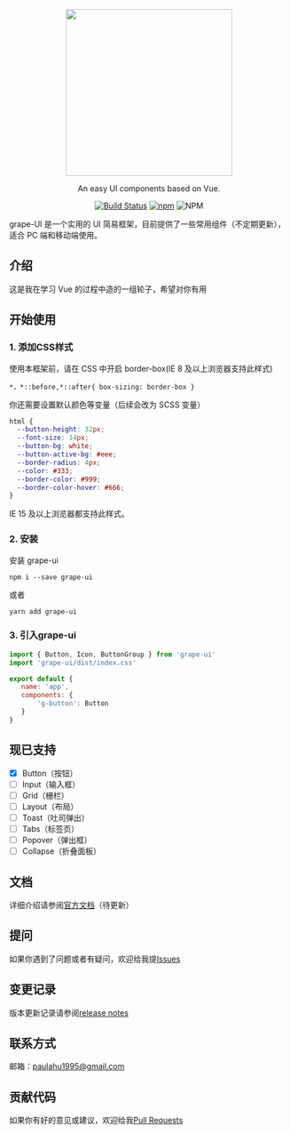 <div align="center" >
    <img width="300" src="https://github.com/Paulahu/grape-UI/blob/master/logo.png">
</div>

<div align="center">

An easy UI components based on Vue.

[![Build Status](https://travis-ci.org/Paulahu/grape-UI.svg?branch=master)](https://travis-ci.org/Paulahu/grape-UI)
[![npm](https://img.shields.io/npm/v/grape-ui?style=flat)](https://www.npmjs.com/package/grape-ui-test)
![NPM](https://img.shields.io/npm/l/grape-ui)
</div>

 grape-UI 是一个实用的 UI 简易框架，目前提供了一些常用组件（不定期更新），适合 PC 端和移动端使用。


## 介绍
这是我在学习 Vue 的过程中造的一组轮子，希望对你有用
## 开始使用
### 1. 添加CSS样式
使用本框架前，请在 CSS 中开启 border-box(IE 8 及以上浏览器支持此样式)

```
*，*::before,*::after{ box-sizing: border-box }
```

你还需要设置默认颜色等变量（后续会改为  SCSS 变量）
```css
html {
  --button-height: 32px;
  --font-size: 14px;
  --button-bg: white;
  --button-active-bg: #eee;
  --border-radius: 4px;
  --color: #333;
  --border-color: #999;
  --border-color-hover: #666;
}
```
IE 15 及以上浏览器都支持此样式。

### 2. 安装
安装 grape-ui

```
npm i --save grape-ui
```

或者

```
yarn add grape-ui
```

### 3. 引入grape-ui
```javascript
import { Button, Icon, ButtonGroup } from 'grape-ui'
import 'grape-ui/dist/index.css'

export default {
   name: 'app',
   components: {
       'g-button': Button
   }
}
```

## 现已支持

- [x] Button（按钮）
- [ ] Input（输入框）
- [ ] Grid（栅栏）
- [ ] Layout（布局）
- [ ] Toast（吐司弹出）
- [ ] Tabs（标签页）
- [ ] Popover（弹出框）
- [ ] Collapse（折叠面板）

## 文档
详细介绍请参阅[官方文档]()（待更新）
## 提问
如果你遇到了问题或者有疑问，欢迎给我提[Issues](https://github.com/Paulahu/grape-UI/issues)
## 变更记录
版本更新记录请参阅[release notes](https://github.com/Paulahu/grape-UI/releases)
## 联系方式
邮箱：paulahu1995@gmail.com
## 贡献代码
如果你有好的意见或建议，欢迎给我[Pull Requests](https://github.com/Paulahu/grape-UI/pulls)

